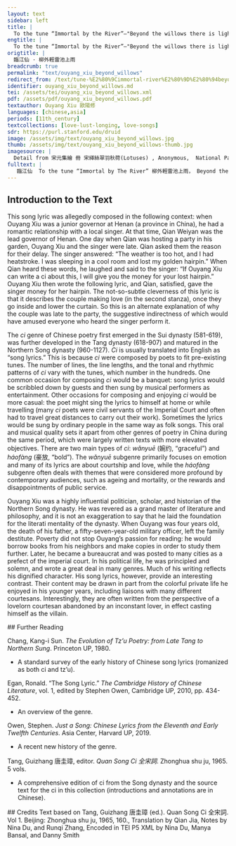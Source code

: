```yaml
---
layout: text
sidebar: left
title: |
  To the tune “Immortal by the River”—"Beyond the willows there is light thunder | 臨江仙 · 柳外輕雷池上雨
engtitle: |
  To the tune “Immortal by the River”—"Beyond the willows there is light thunder
origtitle: |
  臨江仙 · 柳外輕雷池上雨
breadcrumb: true
permalink: "text/ouyang_xiu_beyond_willows"
redirect_from: /text/tune-%E2%80%9Cimmortal-river%E2%80%9D%E2%80%94beyond-willows-there-light-thunder
identifier: ouyang_xiu_beyond_willows.md
tei: /assets/tei/ouyang_xiu_beyond_willows.xml
pdf: /assets/pdf/ouyang_xiu_beyond_willows.pdf
textauthor: Ouyang Xiu 歐陽修
languages: [chinese,asia]
periods: [11th_century]
textcollections: [love-lust-longing, love-songs]
sdr: https://purl.stanford.edu/druid 
image: /assets/img/text/ouyang_xiu_beyond_willows.jpg
thumb: /assets/img/text/ouyang_xiu_beyond_willows-thumb.jpg
imagesource: |
  Detail from 宋元集繪 冊 宋緙絲翠羽秋荷(Lotuses) , Anonymous,  National Palace Museum, Accession Number: K2A001246N000000001PAA [Public Domain]
fulltext: |
   臨江仙  To the tune “Immortal by The River” 柳外輕雷池上雨， Beyond the willows there is light thunder, over the pond it rains. 雨聲滴碎荷聲。 The tinkle of the rain shatters the sound of lotus leaves. 小樓西角斷虹明。 At the western corner of the building, a rainbow appears. 欄干倚處， Leaning against the railings, 待得月華生。 I wait for the moonlight to emerge. 燕子飛來窺畫棟，  Swallows fly by, peeking from the painted rafter. 玉鈎垂下簾旌。 I let down the curtain from the jade hooks. 凉波不動簟紋平。 The cool waves no longer move, the bamboo mat is still. 水精雙枕， Beside a pair of crystal pillows, 傍有墮釵橫。 a fallen hairpin lies. 
--- 
```

## Introduction to the Text 
<p>This song lyric was allegedly composed in the following context: when Ouyang Xiu was a junior governor at Henan (a province in China), he had a romantic relationship with a local singer. At that time, Qian Weiyan was the lead governor of Henan. One day when Qian was hosting a party in his garden, Ouyang Xiu and the singer were late. Qian asked them the reason for their delay. The singer answered: “The weather is too hot, and I had heatstroke. I was sleeping in a cool room and lost my golden hairpin.” When Qian heard these words, he laughed and said to the singer: “If Ouyang Xiu can write a ci about this, I will give you the money for your lost hairpin.” Ouyang Xiu then wrote the following lyric, and Qian, satisfied, gave the singer money for her hairpin. The not-so-subtle cleverness of this lyric is that it describes the couple making love (in the second stanza), once they go inside and lower the curtain. So this is an alternate explanation of why the couple was late to the party, the suggestive indirectness of which would have amused everyone who heard the singer perform it.</p> <p dir="ltr">The <em>ci</em> genre of Chinese poetry first emerged in the Sui dynasty (581-619), was further developed in the Tang dynasty (618-907) and matured in the Northern Song dynasty (960-1127). <em>Ci</em> is usually translated into English as “song lyrics.” This is because <em>ci</em> were composed by poets to fit pre-existing tunes. The number of lines, the line lengths, and the tonal and rhythmic patterns of <em>ci</em> vary with the tunes, which number in the hundreds. One common occasion for composing <em>ci</em> would be a banquet: song lyrics would be scribbled down by guests and then sung by musical performers as entertainment. Other occasions for composing and enjoying <em>ci</em> would be more casual: the poet might sing the lyrics to himself at home or while travelling (many <em>ci</em> poets were civil servants of the Imperial Court and often had to travel great distances to carry out their work). Sometimes the lyrics would be sung by ordinary people in the same way as folk songs. This oral and musical quality sets it apart from other genres of poetry in China during the same period, which were largely written texts with more elevated objectives. There are two main types of <em>ci</em>: <em>wǎnyuē</em> (婉约, “graceful”) and <em>háofàng</em> (豪放, “bold”). The <em>wǎnyuē</em> subgenre primarily focuses on emotion and many of its lyrics are about courtship and love, while the<em> háofàng</em> subgenre often deals with themes that were considered more profound by contemporary audiences, such as ageing and mortality, or the rewards and disappointments of public service.</p> <p dir="ltr">Ouyang Xiu was a highly influential politician, scholar, and historian of the Northern Song dynasty. He was revered as a grand master of literature and philosophy, and it is not an exaggeration to say that he laid the foundation for the literati mentality of the dynasty. When Ouyang was four years old, the death of his father, a fifty-seven-year-old military officer, left the family destitute. Poverty did not stop Ouyang’s passion for reading: he would borrow books from his neighbors and make copies in order to study them further. Later, he became a bureaucrat and was posted to many cities as a prefect of the imperial court. In his political life, he was principled and solemn, and wrote a great deal in many genres. Much of his writing reflects his dignified character. His song lyrics, however, provide an interesting contrast. Their content may be drawn in part from the colorful private life he enjoyed in his younger years, including liaisons with many different courtesans. Interestingly, they are often written from the perspective of a lovelorn courtesan abandoned by an inconstant lover, in effect casting himself as the villain.</p>
## Further Reading 
<p>Chang, Kang-i Sun. <em>The Evolution of Tz’u Poetry: from Late Tang to Northern Sung</em>. Princeton UP, 1980.</p> <ul> <li>A standard survey of the early history of Chinese song lyrics (romanized as both ci and tz’u).</li> </ul> <p>Egan, Ronald. “The Song Lyric.” <em>The Cambridge History of Chinese Literature</em>, vol. 1, edited by Stephen Owen, Cambridge UP, 2010, pp. 434-452.</p> <ul> <li>An overview of the genre.</li> </ul> <p>Owen, Stephen. <em>Just a Song: Chinese Lyrics from the Eleventh and Early Twelfth Centuries</em>. Asia Center, Harvard UP, 2019.</p> <ul> <li>A recent new history of the genre.</li> </ul> <p>Tang, Guizhang 唐圭璋, editor. <em>Quan Song Ci 全宋詞</em>. Zhonghua shu ju, 1965. 5 vols.</p> <ul> <li>A comprehensive edition of ci from the Song dynasty and the source text for the ci in this collection (introductions and annotations are in Chinese).</li> </ul>
## Credits
Text based on Tang, Guizhang 唐圭璋 (ed.). Quan Song Ci 全宋詞. Vol 1. Beijing: Zhonghua shu ju, 1965, 160., Translation by Qian Jia, Notes by Nina Du,  and Runqi Zhang, Encoded in TEI P5 XML by Nina Du, Manya Bansal,  and Danny Smith

